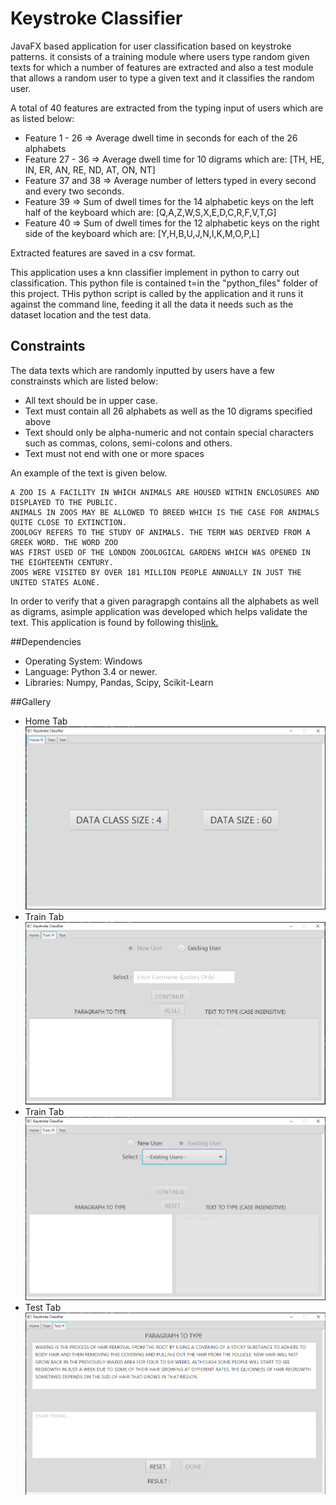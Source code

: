 # Keystroke Classifier 
JavaFX based application for user classification based on keystroke patterns. it consists of a training module where users type random given texts for which a number of features are extracted and also a test module that allows a random user to type a given text and it classifies the random user.

A total of 40 features are extracted from the typing input of users which are as listed below:
* Feature 1 - 26 => Average dwell time in seconds for each of the 26 alphabets
* Feature 27 - 36 => Average dwell time for 10 digrams which are: [TH, HE, IN, ER, AN, RE, ND, AT, ON, NT]
* Feature 37 and 38 => Average number of letters typed in every second and every two seconds.
* Feature 39 => Sum of dwell times for the 14 alphabetic keys on the left half of the keyboard which are: [Q,A,Z,W,S,X,E,D,C,R,F,V,T,G]
* Feature 40 => Sum of dwell times for the 12 alphabetic keys on the right side of the keyboard which are: [Y,H,B,U,J,N,I,K,M,O,P,L]

Extracted features are saved in a csv format.

This application uses a knn classifier implement in python to carry out classification. This python file is contained t=in the "python_files" folder of this project. THis python script is called by the application and it runs it against the command line, feeding it all the data it needs such as the dataset location and the test data.  

## Constraints
The data texts which are randomly inputted by users have a few constrainsts which are listed below:
* All text should be in upper case.
* Text must contain all 26 alphabets as well as the 10 digrams specified above
* Text should only be alpha-numeric and not contain special characters such as commas, colons, semi-colons and others.
* Text must not end with one or more spaces

An example of the text is given below.
```
A ZOO IS A FACILITY IN WHICH ANIMALS ARE HOUSED WITHIN ENCLOSURES AND DISPLAYED TO THE PUBLIC. 
ANIMALS IN ZOOS MAY BE ALLOWED TO BREED WHICH IS THE CASE FOR ANIMALS QUITE CLOSE TO EXTINCTION. 
ZOOLOGY REFERS TO THE STUDY OF ANIMALS. THE TERM WAS DERIVED FROM A GREEK WORD. THE WORD ZOO 
WAS FIRST USED OF THE LONDON ZOOLOGICAL GARDENS WHICH WAS OPENED IN THE EIGHTEENTH CENTURY. 
ZOOS WERE VISITED BY OVER 181 MILLION PEOPLE ANNUALLY IN JUST THE UNITED STATES ALONE.
```

In order to verify that a given paragrapgh contains all the alphabets as well as digrams, asimple application was developed which helps validate the text. This application is found by following this[link.](https://github.com/donpelumos/keystroke-paragraph-verifier)</a>

##Dependencies
* Operating System: Windows
* Language: Python 3.4 or newer.
* Libraries: Numpy, Pandas, Scipy, Scikit-Learn

##Gallery
* Home Tab
![Home Tab](./pics/home.PNG)
* Train Tab
![Train New User](./pics/train_1.PNG)
* Train Tab
![Train Existing User](./pics/train_2.PNG)
* Test Tab
![Test (Predict) User](./pics/test.PNG)